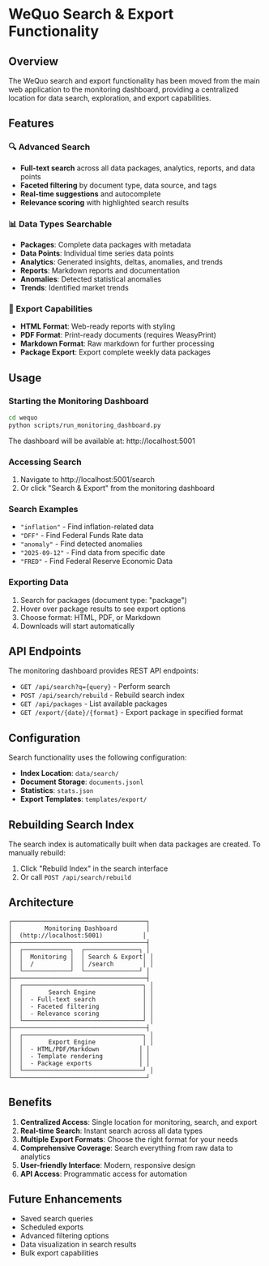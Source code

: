 # WeQuo Search & Export Functionality

## Overview

The WeQuo search and export functionality has been moved from the main web application to the monitoring dashboard, providing a centralized location for data search, exploration, and export capabilities.

## Features

### 🔍 Advanced Search

- **Full-text search** across all data packages, analytics, reports, and data points
- **Faceted filtering** by document type, data source, and tags
- **Real-time suggestions** and autocomplete
- **Relevance scoring** with highlighted search results

### 📊 Data Types Searchable

- **Packages**: Complete data packages with metadata
- **Data Points**: Individual time series data points
- **Analytics**: Generated insights, deltas, anomalies, and trends
- **Reports**: Markdown reports and documentation
- **Anomalies**: Detected statistical anomalies
- **Trends**: Identified market trends

### 📁 Export Capabilities

- **HTML Format**: Web-ready reports with styling
- **PDF Format**: Print-ready documents (requires WeasyPrint)
- **Markdown Format**: Raw markdown for further processing
- **Package Export**: Export complete weekly data packages

## Usage

### Starting the Monitoring Dashboard

```bash
cd wequo
python scripts/run_monitoring_dashboard.py
```

The dashboard will be available at: http://localhost:5001

### Accessing Search

1. Navigate to http://localhost:5001/search
2. Or click "Search & Export" from the monitoring dashboard

### Search Examples

- `"inflation"` - Find inflation-related data
- `"DFF"` - Find Federal Funds Rate data
- `"anomaly"` - Find detected anomalies
- `"2025-09-12"` - Find data from specific date
- `"FRED"` - Find Federal Reserve Economic Data

### Exporting Data

1. Search for packages (document type: "package")
2. Hover over package results to see export options
3. Choose format: HTML, PDF, or Markdown
4. Downloads will start automatically

## API Endpoints

The monitoring dashboard provides REST API endpoints:

- `GET /api/search?q={query}` - Perform search
- `POST /api/search/rebuild` - Rebuild search index
- `GET /api/packages` - List available packages
- `GET /export/{date}/{format}` - Export package in specified format

## Configuration

Search functionality uses the following configuration:

- **Index Location**: `data/search/`
- **Document Storage**: `documents.jsonl`
- **Statistics**: `stats.json`
- **Export Templates**: `templates/export/`

## Rebuilding Search Index

The search index is automatically built when data packages are created. To manually rebuild:

1. Click "Rebuild Index" in the search interface
2. Or call `POST /api/search/rebuild`

## Architecture

```
┌─────────────────────────────────────┐
│         Monitoring Dashboard        │
│  (http://localhost:5001)           │
├─────────────────────────────────────┤
│  ┌─────────────┐  ┌───────────────┐ │
│  │  Monitoring │  │ Search & Export│ │
│  │  /          │  │ /search        │ │
│  └─────────────┘  └───────────────┘ │
├─────────────────────────────────────┤
│  ┌─────────────────────────────────┐ │
│  │       Search Engine             │ │
│  │  - Full-text search             │ │
│  │  - Faceted filtering            │ │
│  │  - Relevance scoring            │ │
│  └─────────────────────────────────┘ │
├─────────────────────────────────────┤
│  ┌─────────────────────────────────┐ │
│  │       Export Engine             │ │
│  │  - HTML/PDF/Markdown           │ │
│  │  - Template rendering          │ │
│  │  - Package exports             │ │
│  └─────────────────────────────────┘ │
└─────────────────────────────────────┘
```

## Benefits

1. **Centralized Access**: Single location for monitoring, search, and export
2. **Real-time Search**: Instant search across all data types
3. **Multiple Export Formats**: Choose the right format for your needs
4. **Comprehensive Coverage**: Search everything from raw data to analytics
5. **User-friendly Interface**: Modern, responsive design
6. **API Access**: Programmatic access for automation

## Future Enhancements

- Saved search queries
- Scheduled exports
- Advanced filtering options
- Data visualization in search results
- Bulk export capabilities
